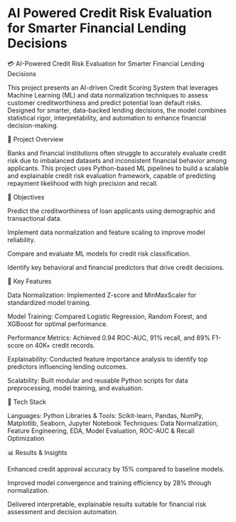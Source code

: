 # AI Powered Credit Risk Evaluation for Smarter Financial Lending Decisions
💳 AI-Powered Credit Risk Evaluation for Smarter Financial Lending Decisions

This project presents an AI-driven Credit Scoring System that leverages Machine Learning (ML) and data normalization techniques to assess customer creditworthiness and predict potential loan default risks.
Designed for smarter, data-backed lending decisions, the model combines statistical rigor, interpretability, and automation to enhance financial decision-making.

🚀 Project Overview

Banks and financial institutions often struggle to accurately evaluate credit risk due to imbalanced datasets and inconsistent financial behavior among applicants.
This project uses Python-based ML pipelines to build a scalable and explainable credit risk evaluation framework, capable of predicting repayment likelihood with high precision and recall.

🎯 Objectives

Predict the creditworthiness of loan applicants using demographic and transactional data.

Implement data normalization and feature scaling to improve model reliability.

Compare and evaluate ML models for credit risk classification.

Identify key behavioral and financial predictors that drive credit decisions.

🧩 Key Features

Data Normalization: Implemented Z-score and MinMaxScaler for standardized model training.

Model Training: Compared Logistic Regression, Random Forest, and XGBoost for optimal performance.

Performance Metrics: Achieved 0.94 ROC-AUC, 91% recall, and 89% F1-score on 40K+ credit records.

Explainability: Conducted feature importance analysis to identify top predictors influencing lending outcomes.

Scalability: Built modular and reusable Python scripts for data preprocessing, model training, and evaluation.

🧠 Tech Stack

Languages: Python
Libraries & Tools: Scikit-learn, Pandas, NumPy, Matplotlib, Seaborn, Jupyter Notebook
Techniques: Data Normalization, Feature Engineering, EDA, Model Evaluation, ROC-AUC & Recall Optimization

📊 Results & Insights

Enhanced credit approval accuracy by 15% compared to baseline models.

Improved model convergence and training efficiency by 28% through normalization.

Delivered interpretable, explainable results suitable for financial risk assessment and decision automation.
